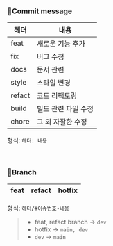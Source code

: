 ### 🔖Commit message
|헤더|내용|
|----|------|
|feat|새로운 기능 추가|
|fix|버그 수정|
|docs|문서 관련|
|style|스타일 변경|
|refact|코드 리팩토링|
|build|빌드 관련 파일 수정|
|chore|그 외 자잘한 수정|

형식: `헤더: 내용`

<br/>

### 🔖Branch
| feat | refact | hotfix |
|------|---------|--------|


형식: `헤더/#이슈번호-내용`

> * feat, refact branch -> `dev`
> * hotfix -> `main, dev`
> * `dev` -> `main`
